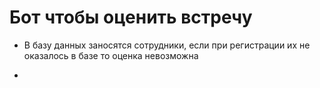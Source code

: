 # Бот чтобы оценить встречу

- В базу данных заносятся сотрудники, если при регистрации их не оказалось в базе то оценка невозможна

- 